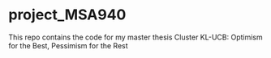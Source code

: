 # project_MSA940

This repo contains the code for my master thesis Cluster KL-UCB: Optimism for the Best, Pessimism for the Rest
